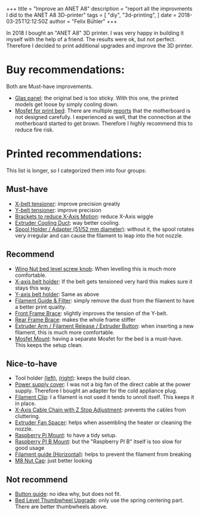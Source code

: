+++
title = "Improve an ANET A8"
description = "report all the improvments I did to the ANET A8 3D-printer"
tags = [
  "diy",
  "3d-printing",
]
date = 2018-03-25T12:12:50Z
author = "Felix Bühler"
+++

In 2018 I bought an "ANET A8" 3D printer. I was very happy in building it myself with the help of a friend. The results were ok, but not perfect.
Therefore I decided to print additional upgrades and improve the 3D printer.

# Buy recommendations:

Both are Must-have improvements.

- [Glas panel](https://www.amazon.de/VS-Electronic-840569-Glaspanel-3D-Drucker/dp/B00ICKHRBA): the original bed is too sticky. With this one, the printed models get loose by simply cooling down.
- [Mosfet for print bed](https://www.amazon.de/Hrph-3D-Drucker-beheiztes-Bett-Leistungsmodul-MOSFET-Upgrade/dp/B06ZYQN6VQ): There are multiple [reports](https://all3dp.com/2/anet-a8-mosfet-upgrade-does-it-help-and-how-to-do-it/) that the motherboard is not designed carefully. I experienced as well, that the connection at the motherboard started to get brown. Therefore I highly recommend this to reduce fire risk.


# Printed recommendations:

This list is longer, so I categorized them into four groups:

## Must-have

- [X-belt tensioner](https://www.thingiverse.com/thing:1683070): improve precision greatly
- [Y-belt tensioner](https://www.thingiverse.com/thing:2024293): improve precision
- [Brackets to reduce X-Axis Motion](https://www.thingiverse.com/thing:1872162): reduce X-Axis wiggle
- [Extruder Cooling Duct](https://www.thingiverse.com/thing:2121279): way better cooling.
- [Spool Holder / Adapter (51/52 mm diameter)](https://www.thingiverse.com/thing:1888486): without it, the spool rotates very irregular and can cause the filament to leap into the hot nozzle.

## Recommend

- [Wing Nut bed level screw knob](https://www.thingiverse.com/thing:2000216): When levelling this is much more comfortable.
- [X-axis belt holder](https://www.thingiverse.com/thing:1666094): If the belt gets tensioned very hard this makes sure it stays this way.
- [Y-axis belt holder](https://www.thingiverse.com/thing:1648888): Same as above
- [Filament Guide & Filter](https://www.thingiverse.com/thing:2117824): simply remove the dust from the filament to have a better print quality.
- [Front Frame Brace](https://www.thingiverse.com/thing:1857991): slightly improves the tension of the Y-belt.
- [Rear Frame Brace](https://www.thingiverse.com/thing:1852358): makes the whole frame stiffer
- [Extruder Arm / Filament Release / Extruder Button](https://www.thingiverse.com/thing:2269032): when inserting a new filament, this is much more comfortable.
- [Mosfet Mount](https://www.thingiverse.com/thing:2018906): having a separate Mosfet for the bed is a must-have. This keeps the setup clean.

## Nice-to-have

- Tool holder [(left)](https://www.thingiverse.com/thing:2072360), [(right)](https://www.thingiverse.com/thing:2086689): keeps the build clean.
- [Power supply cover](https://www.thingiverse.com/thing:2332811): I was not a big fan of the direct cable at the power supply. Therefore I bought an adapter for the cold appliance plug.
- [Filament Clip](https://www.thingiverse.com/thing:42528): I a filament is not used it tends to unroll itself. This keeps it in place.
- [X-Axis Cable Chain with Z Stop Adjustment](https://www.thingiverse.com/thing:2104821): prevents the cables from cluttering.
- [Extruder Fan Spacer](https://www.thingiverse.com/thing:1798669): helps when assembling the heater or cleaning the nozzle.
- [Raspberry Pi Mount](https://www.thingiverse.com/thing:2479264): to have a tidy setup. 
- [Raspberry PI B Mount](https://www.thingiverse.com/thing:2032678): but the "Raspberry PI B" itself is too slow for good usage
- [Filament guide (Horizontal)](https://www.thingiverse.com/thing:1764285): helps to prevent the filament from breaking
- [M8 Nut Cap](https://www.thingiverse.com/thing:2357524): just better looking

## Not recommend

- [Button guide](https://www.thingiverse.com/thing:1430125): no idea why, but does not fit.
- [Bed Level Thumbwheel Upgrade](https://www.thingiverse.com/thing:2350276): only use the spring centering part. There are better thumbwheels above.
